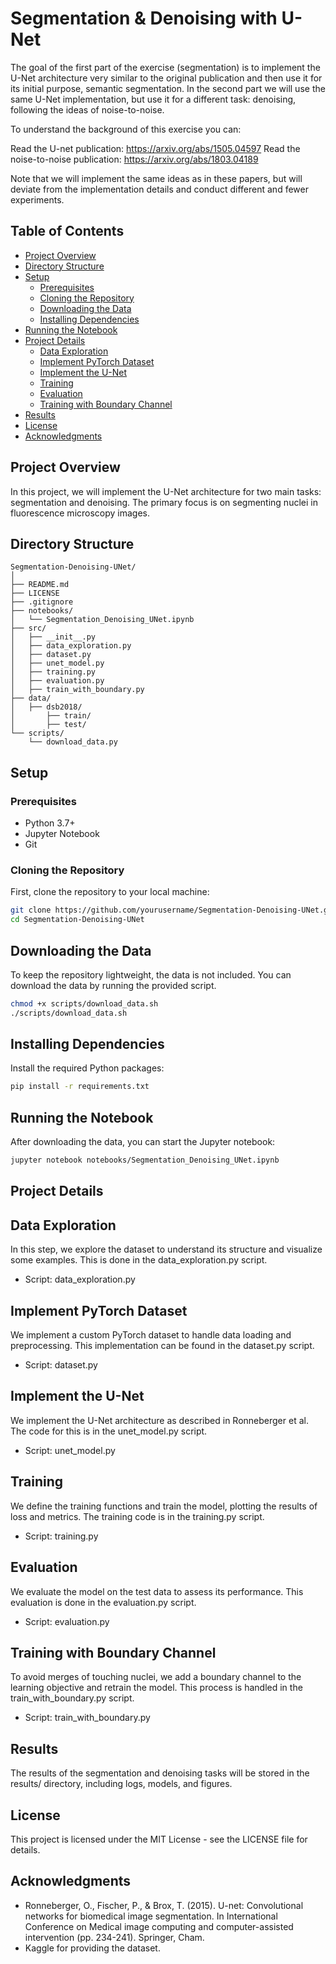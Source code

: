 # Segmentation & Denoising with U-Net

The goal of the first part of the exercise (segmentation) is to implement the U-Net architecture very similar to the original publication and then use it for its initial purpose, semantic segmentation. In the second part we will use the same U-Net implementation, but use it for a different task: denoising, following the ideas of noise-to-noise.

To understand the background of this exercise you can:

Read the U-net publication: https://arxiv.org/abs/1505.04597
Read the noise-to-noise publication: https://arxiv.org/abs/1803.04189

Note that we will implement the same ideas as in these papers, but will deviate from the implementation details and conduct different and fewer experiments.

## Table of Contents

- [Project Overview](#project-overview)
- [Directory Structure](#directory-structure)
- [Setup](#setup)
  - [Prerequisites](#prerequisites)
  - [Cloning the Repository](#cloning-the-repository)
  - [Downloading the Data](#downloading-the-data)
  - [Installing Dependencies](#installing-dependencies)
- [Running the Notebook](#running-the-notebook)
- [Project Details](#project-details)
  - [Data Exploration](#data-exploration)
  - [Implement PyTorch Dataset](#implement-pytorch-dataset)
  - [Implement the U-Net](#implement-the-u-net)
  - [Training](#training)
  - [Evaluation](#evaluation)
  - [Training with Boundary Channel](#training-with-boundary-channel)
- [Results](#results)
- [License](#license)
- [Acknowledgments](#acknowledgments)

## Project Overview

In this project, we will implement the U-Net architecture for two main tasks: segmentation and denoising. The primary focus is on segmenting nuclei in fluorescence microscopy images.

## Directory Structure

```plaintext
Segmentation-Denoising-UNet/
│
├── README.md
├── LICENSE
├── .gitignore
├── notebooks/
│   └── Segmentation_Denoising_UNet.ipynb
├── src/
│   ├── __init__.py
│   ├── data_exploration.py
│   ├── dataset.py
│   ├── unet_model.py
│   ├── training.py
│   ├── evaluation.py
│   ├── train_with_boundary.py
├── data/
│   ├── dsb2018/
│       ├── train/
│       ├── test/
└── scripts/
    └── download_data.py
```
## Setup

### Prerequisites

- Python 3.7+
- Jupyter Notebook
- Git

### Cloning the Repository

First, clone the repository to your local machine:

```sh
git clone https://github.com/yourusername/Segmentation-Denoising-UNet.git
cd Segmentation-Denoising-UNet
```
## Downloading the Data

To keep the repository lightweight, the data is not included. You can download the data by running the provided script.

```sh
chmod +x scripts/download_data.sh
./scripts/download_data.sh

```

## Installing Dependencies

Install the required Python packages:

```sh
pip install -r requirements.txt
```

## Running the Notebook
After downloading the data, you can start the Jupyter notebook:



```sh
jupyter notebook notebooks/Segmentation_Denoising_UNet.ipynb
```

## Project Details


## Data Exploration
In this step, we explore the dataset to understand its structure and visualize some examples. This is done in the data_exploration.py script.

- Script: data_exploration.py

## Implement PyTorch Dataset
We implement a custom PyTorch dataset to handle data loading and preprocessing. This implementation can be found in the dataset.py script.

- Script: dataset.py

## Implement the U-Net
We implement the U-Net architecture as described in Ronneberger et al. The code for this is in the unet_model.py script.

- Script: unet_model.py

## Training
We define the training functions and train the model, plotting the results of loss and metrics. The training code is in the training.py script.

- Script: training.py

## Evaluation
We evaluate the model on the test data to assess its performance. This evaluation is done in the evaluation.py script.

- Script: evaluation.py

## Training with Boundary Channel
To avoid merges of touching nuclei, we add a boundary channel to the learning objective and retrain the model. This process is handled in the train_with_boundary.py script.

- Script: train_with_boundary.py

## Results
The results of the segmentation and denoising tasks will be stored in the results/ directory, including logs, models, and figures.

## License
This project is licensed under the MIT License - see the LICENSE file for details.

## Acknowledgments
- Ronneberger, O., Fischer, P., & Brox, T. (2015). U-net: Convolutional networks for biomedical image segmentation. In International Conference on Medical image computing and computer-assisted intervention (pp. 234-241). Springer, Cham.
- Kaggle for providing the dataset.
